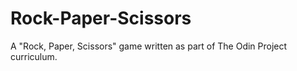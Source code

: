 # Rock-Paper-Scissors
A "Rock, Paper, Scissors" game written as part of The Odin Project curriculum.
